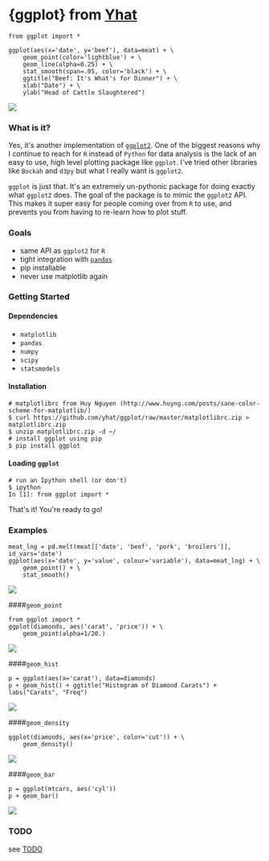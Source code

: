 # {ggplot} from [Yhat](http://yhathq.com)
```
from ggplot import *

ggplot(aes(x='date', y='beef'), data=meat) + \
    geom_point(color='lightblue') + \
    geom_line(alpha=0.25) + \
    stat_smooth(span=.05, color='black') + \
    ggtitle("Beef: It's What's for Dinner") + \
    xlab("Date") + \
    ylab("Head of Cattle Slaughtered")
```
<img src="public/img/ggplot_demo_beef.png" style="max-height: 300px">

### What is it?
Yes, it's another implementation of [`ggplot2`](https://github.com/hadley/ggplot2). One of the biggest reasons why I continue to reach for `R` instead of `Python` for data analysis is the lack of an easy to use, high level plotting package like `ggplot`. I've tried other libraries like `Bockah` and `d3py` but what I really want is `ggplot2`.

`ggplot` is just that. It's an extremely un-pythonic package for doing exactly what `ggplot2` does. The goal of the package is to mimic the `ggplot2` API. This makes it super easy for people coming over from `R` to use, and prevents you from having to re-learn how to plot stuff.

### Goals
- same API as `ggplot2` for `R`
- tight integration with [`pandas`](https://github.com/pydata/pandas)
- pip installable
- never use matplotlib again

### Getting Started
#### Dependencies
- `matplotlib`
- `pandas`
- `numpy`
- `scipy`
- `statsmodels`

#### Installation

    # matplotlibrc from Huy Nguyen (http://www.huyng.com/posts/sane-color-scheme-for-matplotlib/)
    $ curl https://github.com/yhat/ggplot/raw/master/matplotlibrc.zip > matplotlibrc.zip 
    $ unzip matplotlibrc.zip -d ~/
    # install ggplot using pip
    $ pip install ggplot

#### Loading `ggplot`

    # run an Ipython shell (or don't)
    $ ipython
    In [1]: from ggplot import *
That's it! You're ready to go!

### Examples
```
meat_lng = pd.melt(meat[['date', 'beef', 'pork', 'broilers']], id_vars='date')
ggplot(aes(x='date', y='value', colour='variable'), data=meat_lng) + \
    geom_point() + \
    stat_smooth()
```
<img src="public/img/ggplot_meat.png">

####`geom_point`
```
from ggplot import *
ggplot(diamonds, aes('carat', 'price')) + \
    geom_point(alpha=1/20.)
```
<img src="public/img/diamonds_geom_point_alpha.png">

####`geom_hist`
```
p = ggplot(aes(x='carat'), data=diamonds)
p + geom_hist() + ggtitle("Histogram of Diamond Carats") + labs("Carats", "Freq") 
```
<img src="public/img/diamonds_carat_hist.png">

####`geom_density`
```
ggplot(diamonds, aes(x='price', color='cut')) + \
    geom_density()
```
<img src="public/img/geom_density_example.png">

####`geom_bar`
```
p = ggplot(mtcars, aes('cyl'))
p + geom_bar()
```
<img src="public/img/mtcars_geom_bar_cyl.png">


### TODO
see [TODO](https://github.com/yhat/ggplot/blob/master/TODO.md)
